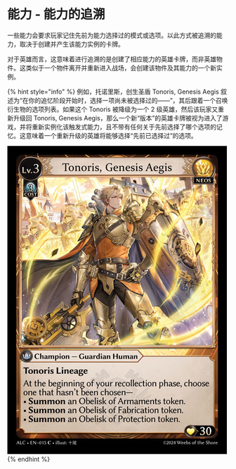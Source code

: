 # 能力 - 能力的追溯

一些能力会要求玩家记住先前为能力选择过的模式或选项。以此方式被追溯的能力，取决于创建并产生该能力实例的卡牌。

对于英雄而言，这意味着进行追溯的是创建了相应能力的英雄卡牌，而非英雄物件。这类似于一个物件离开并重新进入战场，会创建该物件及其能力的一个新实例。

{% hint style="info" %}
例如，托诺里斯，创生圣盾 Tonoris, Genesis Aegis 叙述为“在你的追忆阶段开始时，选择一项尚未被选择过的——”，其后跟着一个召唤衍生物的选项列表。如果这个 Tonoris 被降级为一个 2 级英雄，然后该玩家又重新升级回 Tonoris, Genesis Aegis，那么一个新“版本”的英雄卡牌被视为进入了游戏，并将重新实例化该触发式能力，且不带有任何关于先前选择了哪个选项的记忆。这意味着一个重新升级的英雄将能够选择“先前已选择过”的选项。

![](<../../.gitbook/assets/image (6).png>)
{% endhint %}
